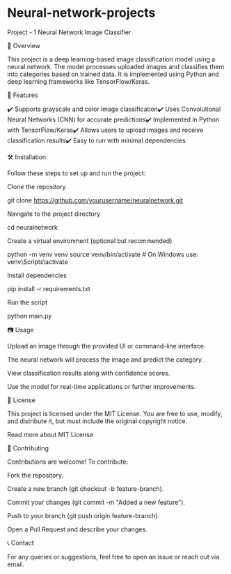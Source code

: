 # Neural-network-projects
Project - 1
Neural Network Image Classifier

📌 Overview

This project is a deep learning-based image classification model using a neural network. The model processes uploaded images and classifies them into categories based on trained data. It is implemented using Python and deep learning frameworks like TensorFlow/Keras.

🚀 Features

✔️ Supports grayscale and color image classification✔️ Uses Convolutional Neural Networks (CNN) for accurate predictions✔️ Implemented in Python with TensorFlow/Keras✔️ Allows users to upload images and receive classification results✔️ Easy to run with minimal dependencies

🛠️ Installation

Follow these steps to set up and run the project:

Clone the repository

git clone https://github.com/yourusername/neuralnetwork.git  

Navigate to the project directory

cd neuralnetwork  

Create a virtual environment (optional but recommended)

python -m venv venv
source venv/bin/activate  # On Windows use: venv\Scripts\activate

Install dependencies

pip install -r requirements.txt  

Run the script

python main.py  

📷 Usage

Upload an image through the provided UI or command-line interface.

The neural network will process the image and predict the category.

View classification results along with confidence scores.

Use the model for real-time applications or further improvements.

📄 License

This project is licensed under the MIT License. You are free to use, modify, and distribute it, but must include the original copyright notice.

Read more about MIT License

🤝 Contributing

Contributions are welcome! To contribute:

Fork the repository.

Create a new branch (git checkout -b feature-branch).

Commit your changes (git commit -m "Added a new feature").

Push to your branch (git push origin feature-branch).

Open a Pull Request and describe your changes.

📞 Contact

For any queries or suggestions, feel free to open an issue or reach out via email.
